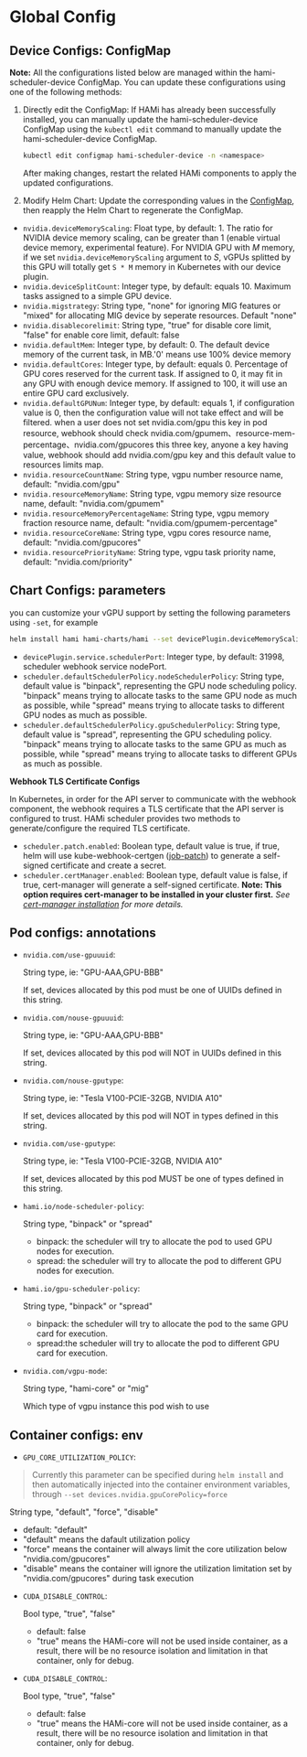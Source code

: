 # Global Config

## Device Configs: ConfigMap

**Note:**
All the configurations listed below are managed within the hami-scheduler-device ConfigMap.
You can update these configurations using one of the following methods:

1. Directly edit the ConfigMap: If HAMi has already been successfully installed, you can manually update the hami-scheduler-device ConfigMap using the `kubectl edit` command to manually update the hami-scheduler-device ConfigMap.

    ```bash
    kubectl edit configmap hami-scheduler-device -n <namespace>
    ```

    After making changes, restart the related HAMi components to apply the updated configurations.

2. Modify Helm Chart: Update the corresponding values in the [ConfigMap](../charts/hami/templates/scheduler/device-configmap.yaml), then reapply the Helm Chart to regenerate the ConfigMap.

* `nvidia.deviceMemoryScaling`: 
  Float type, by default: 1. The ratio for NVIDIA device memory scaling, can be greater than 1 (enable virtual device memory, experimental feature). For NVIDIA GPU with *M* memory, if we set `nvidia.deviceMemoryScaling` argument to *S*, vGPUs splitted by this GPU will totally get `S * M` memory in Kubernetes with our device plugin.
* `nvidia.deviceSplitCount`: 
  Integer type, by default: equals 10. Maximum tasks assigned to a simple GPU device.
* `nvidia.migstrategy`: 
  String type, "none" for ignoring MIG features or "mixed" for allocating MIG device by seperate resources. Default "none"
* `nvidia.disablecorelimit`: 
  String type, "true" for disable core limit, "false" for enable core limit, default: false
* `nvidia.defaultMem`: 
  Integer type, by default: 0. The default device memory of the current task, in MB.'0' means use 100% device memory
* `nvidia.defaultCores`: 
  Integer type, by default: equals 0. Percentage of GPU cores reserved for the current task. If assigned to 0, it may fit in any GPU with enough device memory. If assigned to 100, it will use an entire GPU card exclusively.
* `nvidia.defaultGPUNum`: 
  Integer type, by default: equals 1, if configuration value is 0, then the configuration value will not take effect and will be filtered. when a user does not set nvidia.com/gpu this key in pod resource, webhook should check nvidia.com/gpumem、resource-mem-percentage、nvidia.com/gpucores this three key, anyone a key having value, webhook should add nvidia.com/gpu key and this default value to resources limits map.
* `nvidia.resourceCountName`: 
  String type, vgpu number resource name, default: "nvidia.com/gpu"
* `nvidia.resourceMemoryName`: 
  String type, vgpu memory size resource name, default: "nvidia.com/gpumem"
* `nvidia.resourceMemoryPercentageName`: 
  String type, vgpu memory fraction resource name, default: "nvidia.com/gpumem-percentage" 
* `nvidia.resourceCoreName`: 
  String type, vgpu cores resource name, default: "nvidia.com/gpucores"
* `nvidia.resourcePriorityName`: 
  String type, vgpu task priority name, default: "nvidia.com/priority"

## Chart Configs: parameters

you can customize your vGPU support by setting the following parameters using `-set`, for example

```bash
helm install hami hami-charts/hami --set devicePlugin.deviceMemoryScaling=5 ...
```

* `devicePlugin.service.schedulerPort`:
  Integer type, by default: 31998, scheduler webhook service nodePort.
* `scheduler.defaultSchedulerPolicy.nodeSchedulerPolicy`: String type, default value is "binpack", representing the GPU node scheduling policy. "binpack" means trying to allocate tasks to the same GPU node as much as possible, while "spread" means trying to allocate tasks to different GPU nodes as much as possible.
* `scheduler.defaultSchedulerPolicy.gpuSchedulerPolicy`: String type, default value is "spread", representing the GPU scheduling policy. "binpack" means trying to allocate tasks to the same GPU as much as possible, while "spread" means trying to allocate tasks to different GPUs as much as possible.

**Webhook TLS Certificate Configs**

In Kubernetes, in order for the API server to communicate with the webhook component, the webhook requires a TLS certificate that the API server is configured to trust. HAMi scheduler provides two methods to generate/configure the required TLS certificate.

* `scheduler.patch.enabled`:
  Boolean type, default value is true, if true, helm will use kube-webhook-certgen ([job-patch](../charts/hami/templates/scheduler/job-patch/job-createSecret.yaml)) to generate a self-signed certificate and create a secret.
* `scheduler.certManager.enabled`:
  Boolean type, default value is false, if true, cert-manager will generate a self-signed certificate. **Note: This option requires cert-manager to be installed in your cluster first.** _See [cert-manager installation](https://cert-manager.io/docs/installation/kubernetes/) for more details._

## Pod configs: annotations

* `nvidia.com/use-gpuuuid`:

  String type, ie: "GPU-AAA,GPU-BBB"

  If set, devices allocated by this pod must be one of UUIDs defined in this string.

* `nvidia.com/nouse-gpuuuid`:

  String type, ie: "GPU-AAA,GPU-BBB"

  If set, devices allocated by this pod will NOT in UUIDs defined in this string.

* `nvidia.com/nouse-gputype`:

  String type, ie: "Tesla V100-PCIE-32GB, NVIDIA A10"

  If set, devices allocated by this pod will NOT in types defined in this string.

* `nvidia.com/use-gputype`:

  String type, ie: "Tesla V100-PCIE-32GB, NVIDIA A10"

  If set, devices allocated by this pod MUST be one of types defined in this string.

* `hami.io/node-scheduler-policy`:

  String type, "binpack" or "spread"

  - binpack: the scheduler will try to allocate the pod to used GPU nodes for execution. 
  - spread: the scheduler will try to allocate the pod to different GPU nodes for execution.

* `hami.io/gpu-scheduler-policy`:

  String type, "binpack" or "spread"

  - binpack: the scheduler will try to allocate the pod to the same GPU card for execution.
  - spread:the scheduler will try to allocate the pod to different GPU card for execution. 

* `nvidia.com/vgpu-mode`:

  String type, "hami-core" or "mig"

  Which type of vgpu instance this pod wish to use

## Container configs: env

* `GPU_CORE_UTILIZATION_POLICY`:
> Currently this parameter can be specified during `helm install` and then automatically injected into the container environment variables, through `--set devices.nvidia.gpuCorePolicy=force`

  String type, "default", "force", "disable"

  - default: "default"
  - "default" means the dafault utilization policy
  - "force" means the container will always limit the core utilization below "nvidia.com/gpucores"
  - "disable" means the container will ignore the utilization limitation set by "nvidia.com/gpucores" during task execution

* `CUDA_DISABLE_CONTROL`:

  Bool type, "true", "false"

  - default: false
  - "true" means the HAMi-core will not be used inside container, as a result, there will be no resource isolation and limitation in that container, only for debug. 

* `CUDA_DISABLE_CONTROL`:

  Bool type, "true", "false"
  
  - default: false
  - "true" means the HAMi-core will not be used inside container, as a result, there will be no resource isolation and limitation in that container, only for debug.
